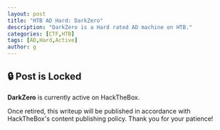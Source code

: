 ```yaml
---
layout: post
title: "HTB AD Hard: DarkZero"
description: "DarkZero is a Hard rated AD machine on HTB."
categories: [CTF,HTB]
tags: [AD,Hard,Active]
author: g
---
```


## 🔒 Post is Locked
**DarkZero** is currently active on HackTheBox.

Once retired, this writeup will be published in accordance with HackTheBox's content publishing policy. Thank you for your patience!